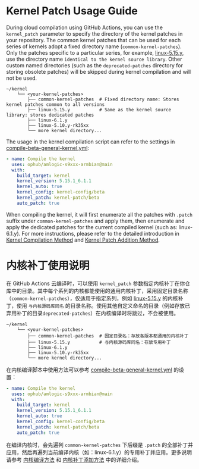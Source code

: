# Kernel Patch Usage Guide

During cloud compilation using GitHub Actions, you can use the `kernel_patch` parameter to specify the directory of the kernel patches in your repository. The common kernel patches that can be used for each series of kernels adopt a fixed directory name (`common-kernel-patches`). Only the patches specific to a particular series, for example, [linux-5.15.y](https://github.com/unifreq/linux-5.15.y), use the directory name `identical to the kernel source library`. Other custom named directories (such as the `deprecated-patches` directory for storing obsolete patches) will be skipped during kernel compilation and will not be used.

```shell
~/kernel
    └── <your-kernel-patches>
        ├── common-kernel-patches  # Fixed directory name: Stores kernel patches common to all versions
        ├── linux-5.15.y           # Same as the kernel source library: stores dedicated patches
        ├── linux-6.1.y
        ├── linux-5.10.y-rk35xx
        └── more kernel directory...
```

The usage in the kernel compilation script can refer to the settings in [compile-beta-general-kernel.yml](../.github/workflows/compile-beta-general-kernel.yml):

```yaml
- name: Compile the kernel
  uses: ophub/amlogic-s9xxx-armbian@main
  with:
    build_target: kernel
    kernel_version: 5.15.1_6.1.1
    kernel_auto: true
    kernel_config: kernel-config/beta
    kernel_patch: kernel-patch/beta
    auto_patch: true
```

When compiling the kernel, it will first enumerate all the patches with `.patch` suffix under `common-kernel-patches` and apply them, then enumerate and apply the dedicated patches for the current compiled kernel (such as: linux-6.1.y). For more instructions, please refer to the detailed introduction in [Kernel Compilation Method](https://github.com/ophub/amlogic-s9xxx-armbian/tree/main/compile-kernel) and [Kernel Patch Addition Method](https://github.com/ophub/amlogic-s9xxx-armbian/tree/main/documents/README.md#9-compiling-armbian-kernel).

# 内核补丁使用说明

在 GitHub Actions 云编译时，可以使用 `kernel_patch` 参数指定内核补丁在你仓库中的目录。其中每个系列的内核都能使用的通用内核补丁，采用固定目录名称（`common-kernel-patches`），仅适用于指定系列，例如 [linux-5.15.y](https://github.com/unifreq/linux-5.15.y) 的内核补丁，使用 `与内核源码库同名` 的目录名称。使用其他自定义命名的目录（例如存放已弃用补丁的目录`deprecated-patches`）在内核编译时将跳过，不会被使用。

```shell
~/kernel
    └── <your-kernel-patches>
        ├── common-kernel-patches  # 固定目录名：存放各版本都通用的内核补丁
        ├── linux-5.15.y           # 与内核源码库同名：存放专用补丁
        ├── linux-6.1.y
        ├── linux-5.10.y-rk35xx
        └── more kernel directory...
```

在内核编译脚本中使用方法可以参考 [compile-beta-general-kernel.yml](../.github/workflows/compile-beta-general-kernel.yml) 的设置：

```yaml
- name: Compile the kernel
  uses: ophub/amlogic-s9xxx-armbian@main
  with:
    build_target: kernel
    kernel_version: 5.15.1_6.1.1
    kernel_auto: true
    kernel_config: kernel-config/beta
    kernel_patch: kernel-patch/beta
    auto_patch: true
```

在编译内核时，会先遍列 `common-kernel-patches` 下后缀是 `.patch` 的全部补丁并应用，然后再遍列当前编译内核（如：linux-6.1.y）的专用补丁并应用。更多说明请参考 [内核编译方法](https://github.com/ophub/amlogic-s9xxx-armbian/tree/main/compile-kernel) 和 [内核补丁添加方法](https://github.com/ophub/amlogic-s9xxx-armbian/tree/main/documents/README.cn.md#9-编译-armbian-内核) 中的详细介绍。
